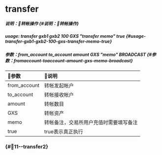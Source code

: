 # transfer

##### 说明：转帐操作 {#说明：转帐操作}

##### usage: transfer gxb1 gxb2 100 GXS "transfer memo" true {#usage-transfer-gxb1-gxb2-100-gxs-transfer-memo-true}

##### 参数：from\_account to\_account amount GXS "memo" BROADCAST {#参数：fromaccount-toaccount-amount-gxs-memo-broadcast}

| 参数 | 说明 |
| :--- | :--- |
| from\_account | 转帐发起帐户 |
| to\_account | 转帐接收帐户 |
| amount | 转帐数目 |
| GXS | 转帐资产 |
| memo | 转帐备注，交易所用户充值时需要填写备注 |
| true | true表示真正执行 |

###  {#11--transfer2}



